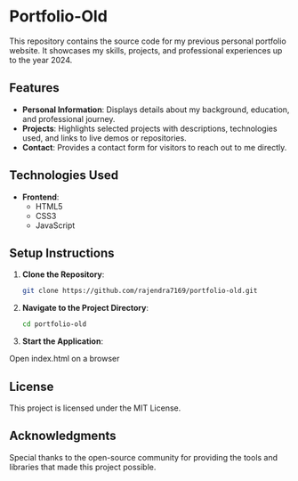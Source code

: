 # Portfolio-Old

This repository contains the source code for my previous personal portfolio website. It showcases my skills, projects, and professional experiences up to the year 2024.

## Features

- **Personal Information**: Displays details about my background, education, and professional journey.
- **Projects**: Highlights selected projects with descriptions, technologies used, and links to live demos or repositories.
- **Contact**: Provides a contact form for visitors to reach out to me directly.

## Technologies Used

- **Frontend**:
  - HTML5
  - CSS3
  - JavaScript

## Setup Instructions

1. **Clone the Repository**:

   ```bash
   git clone https://github.com/rajendra7169/portfolio-old.git
   ```

2. **Navigate to the Project Directory**:

   ```bash
   cd portfolio-old
   ```

3. **Start the Application**:

  Open index.html on a browser

## License

This project is licensed under the MIT License.

## Acknowledgments

Special thanks to the open-source community for providing the tools and libraries that made this project possible. 
